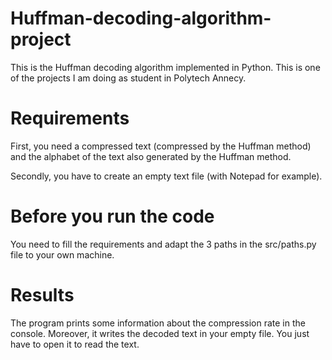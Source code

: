 # Huffman-decoding-algorithm-project
This is the Huffman decoding algorithm implemented in Python.
This is one of the projects I am doing as student in Polytech Annecy.

# Requirements
First, you need a compressed text (compressed by the Huffman method) and the alphabet of the text also generated by the Huffman method.

Secondly, you have to create an empty text file (with Notepad for example).

# Before you run the code 
You need to fill the requirements and adapt the 3 paths in the src/paths.py file to your own machine.

# Results
The program prints some information about the compression rate in the console.
Moreover, it writes the decoded text in your empty file. 
You just have to open it to read the text.
